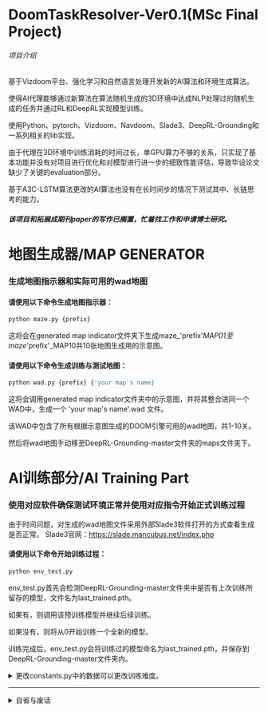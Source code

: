 # DoomTaskResolver-Ver0.1(MSc Final Project)
###### 项目介绍

基于Vizdoom平台、强化学习和自然语言处理开发新的AI算法和环境生成算法。

使得AI代理能够通过新算法在算法随机生成的3D环境中达成NLP处理过的随机生成的任务并通过RL和DeepRL实现模型训练。

使用Python、pytorch、Vizdoom、Navdoom、Slade3、DeepRL-Grounding和一系列相关的lib实现。

由于代理在3D环境中训练消耗的时间过长，单GPU算力不够的关系，只实现了基本功能并没有对项目进行优化和对模型进行进一步的细致性能评估，导致毕设论文缺少了关键的evaluation部分。

基于A3C-LSTM算法更改的AI算法也没有在长时间步的情况下测试其中、长链思考的能力。


##### 该项目和拓展成期刊paper的写作已搁置，忙着找工作和申请博士研究。




# 地图生成器/MAP GENERATOR


### 生成地图指示器和实际可用的wad地图
#### 请使用以下命令生成地图指示器：
```python
python maze.py {prefix}
```
这将会在generated map indicator文件夹下生成maze_'prefix'_MAP01至maze_'prefix'_MAP10共10张地图生成用的示意图。


#### 请使用以下命令生成训练与测试地图：
```python
python wad.py {prefix} {'your map`s name}
```
这将会调用generated map indicator文件夹中的示意图，并将其整合进同一个WAD中，生成一个 'your map's name'.wad 文件。

该WAD中包含了所有根据示意图生成的DOOM引擎可用的wad地图，共1-10关。

然后将wad地图手动移至DeepRL-Grounding-master文件夹的maps文件夹下。

# AI训练部分/AI Training Part
### 使用对应软件确保测试环境正常并使用对应指令开始正式训练过程
由于时间问题，对生成的wad地图文件采用外部Slade3软件打开的方式查看生成是否正常。
Slade3官网：https://slade.mancubus.net/index.php

#### 请使用以下命令开始训练过程：
```python
python env_test.py
```
env_test.py首先会检测DeepRL-Grounding-master文件夹中是否有上次训练所留存的模型，文件名为last_trained.pth。

如果有，则调用该预训练模型并继续后续训练。

如果没有，则将从0开始训练一个全新的模型。

训练完成后，env_test.py会将训练过的模型命名为last_trained.pth，并保存到DeepRL-Grounding-master文件夹内。


<details>
	<summary>更改constants.py中的数据可以更改训练难度。</summary>

```
 	SIZE_THRESHOLD:物品大小阈值。大于阈值则该物品为大，小于阈值则该物品为小。

	REWARD_THRESHOLD_DISTANCE：给于奖励的触发距离阈值。代理与物品间的距离小于这个距离，则认为代理获得了该物品，给于对应奖励。'Doom引擎中，通过检测玩家的hitbox与物品碰撞箱是否接触来判定是否捡起物品，可拾取物品的碰撞箱大小通常为20。'

	CORRECT_OBJECT_REWARD：奖励值。用于强化学习部分的奖惩机制实现。

	WRONG_OBJECT_REWARD：惩罚值。用于强化学习部分的奖惩机制实现。

 	MAP_SIZE_X, MAP_SIZE_Y:地图XY轴大小。用于地图生成。过大的地图会导致地形变复杂，代理在探索过程中的寻路时间会变长。

 其余变量为原项目中的变量，训练过程中并未用到，因此保留并未更改。
```
</details>




---
<details>
 <summary>自省与废话</summary>

  ###### 没能彻底完成该项目也算是一年硕的遗憾，但至少学到了非常多的相关知识，值得。

  ###### 正在思考通过将Socratic Learning这种方法和LLM相结合来实现让AI拥有真正的，自我思考、自我递归的能力。但是Scoratic Learning也有其局限性，算力消耗会进一步提高。

  ###### 开源是当初和导师共同讨论的事，我个人一直都认为开源是计算机创新进步的动力之一，人人敝帚自珍反倒是一种阻力。
</details>
